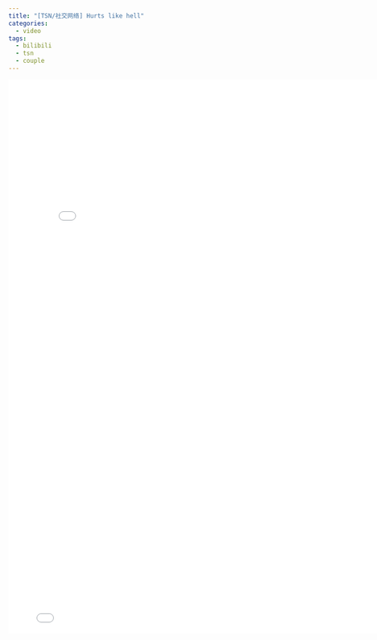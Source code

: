 ```yaml
---
title: "[TSN/社交网络] Hurts like hell"
categories:
  - video
tags:
  - bilibili
  - tsn
  - couple
---
```


<iframe width="800" height="600"  src="//player.bilibili.com/player.html?aid=4993277&cid=18255701&page=1" scrolling="true" border="0" frameborder="no" framespacing="0" allowfullscreen="true"> </iframe>

<iframe width="800" height="500"  src="//player.bilibili.com/player.html?aid=4993277&cid=18255701&page=1" scrolling="no" border="0" frameborder="no" framespacing="0" allowfullscreen="true"> </iframe>